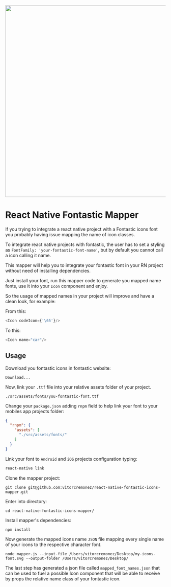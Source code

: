 <div align="left">
    <img src="https://i.imgur.com/IcMyFPB.png" width="600"/>
</div>


# React Native Fontastic Mapper

If you trying to integrate a react native project with a Fontastic icons font you probably having issue mapping the name of icon classes. 

To integrate react native projects with fontastic, the user has to set a styling as `FontFamily: 'your-fontastic-font-name'`, but by default you cannot call a icon calling it name.

This mapper will help you to integrate your fontastic font in your RN project without need of installing dependencies.

Just install your font, run this mapper code to generate you mapped name fonts, use it into your `Icon` component and enjoy.

So the usage of mapped names in your project will improve and have a clean look, for example:

From this:
```js
<Icon codeIcon={'\65'}/>
```

To this:
```js
<Icon name="car"/>
```

## Usage



Download you fontastic icons in fontastic website:
```
Download...
```

Now, link your `.ttf` file into your relative assets folder of your project.

```
./src/assets/fonts/you-fontastic-font.ttf
```
 
Change your `package.json` adding `rnpm` field to help link your font to your mobiles app projects folder:
 
```json
{
  "rnpm": {
    "assets": [
      "./src/assets/fonts/"
    ]
  }
}
```

Link your font to `Android` and `iOS` projects configuration typing:

```sh
react-native link
```


Clone the mapper project:
```
git clone git@github.com:vitorcremonez/react-native-fontastic-icons-mapper.git
```

Enter into directory:
```
cd react-native-fontastic-icons-mapper/
```

Install mapper's dependencies:
```
npm install
```

Now generate the mapped icons name `JSON` file mapping every single name of your icons to the respective character font.

```shell
node mapper.js --input-file /Users/vitorcremonez/Desktop/my-icons-font.svg --output-folder /Users/vitorcremonez/Desktop/
```

The last step has generated a json file called `mapped_font_names.json` that can be used to fuel a possible Icon component that will be able to receive by props the relative name class of your fontastic icon.
